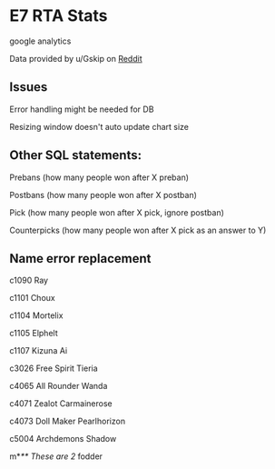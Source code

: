 # E7 RTA Stats
google analytics

Data provided by u/Gskip on [Reddit](https://www.reddit.com/r/EpicSeven/comments/lferb2/real_rta_dataset_8000_accounts_60000_recent/)

## Issues

Error handling might be needed for DB

Resizing window doesn't auto update chart size

## Other SQL statements:

Prebans (how many people won after X preban)

Postbans (how many people won after X postban)

Pick (how many people won after X pick, ignore postban)

Counterpicks (how many people won after X pick as an answer to Y)

## Name error replacement

c1090 Ray

c1101 Choux

c1104 Mortelix

c1105 Elphelt

c1107 Kizuna Ai

c3026 Free Spirit Tieria

c4065 All Rounder Wanda

c4071 Zealot Carmainerose

c4073 Doll Maker Pearlhorizon

c5004 Archdemons Shadow

m\*_\*\* These are 2_ fodder

